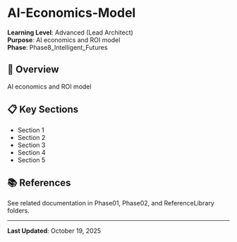 # AI-Economics-Model

**Learning Level**: Advanced (Lead Architect)  
**Purpose**: AI economics and ROI model  
**Phase**: Phase8_Intelligent_Futures

## 🎯 Overview

AI economics and ROI model

## 📋 Key Sections

- Section 1
- Section 2
- Section 3
- Section 4
- Section 5

## 📚 References

See related documentation in Phase01, Phase02, and ReferenceLibrary folders.

---

**Last Updated**: October 19, 2025
